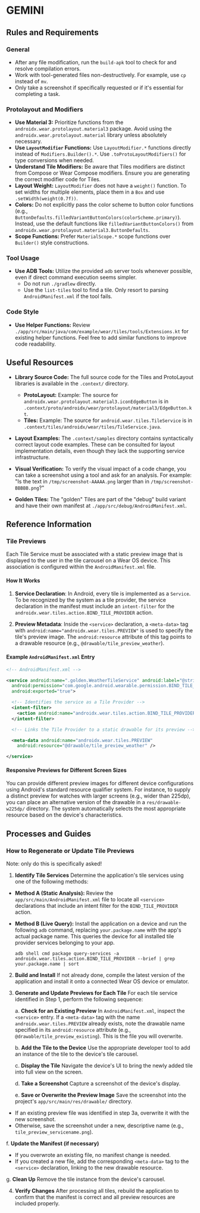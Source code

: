 # GEMINI

## Rules and Requirements

### General

- After any file modification, run the `build-apk` tool to check for and resolve
  compilation errors.
- Work with tool-generated files non-destructively. For example, use `cp`
  instead of `mv`.
- Only take a screenshot if specifically requested or if it's essential for
  completing a task.

### Protolayout and Modifiers

- **Use Material 3:** Prioritize functions from the
  `androidx.wear.protolayout.material3` package. Avoid using the
  `androidx.wear.protolayout.material` library unless absolutely necessary.
- **Use `LayoutModifier` Functions:** Use `LayoutModifier.*` functions directly
  instead of `Modifiers.Builder().*`. Use `.toProtoLayoutModifiers()` for type
  conversions when needed.
- **Understand Tile Modifiers:** Be aware that Tiles modifiers are distinct from
  Compose or Wear Compose modifiers. Ensure you are generating the correct
  modifier code for Tiles.
- **Layout Weight:** `LayoutModifier` does not have a `weight()` function. To
  set widths for multiple elements, place them in a `Box` and use
  `.setWidth(weight(0.7f))`.
- **Colors:** Do not explicitly pass the color scheme to button color functions
  (e.g., `ButtonDefaults.filledVariantButtonColors(colorScheme.primary)`).
  Instead, use the default functions like `filledVariantButtonColors()` from
  `androidx.wear.protolayout.material3.ButtonDefaults`.
- **Scope Functions:** Prefer `MaterialScope.*` scope functions over `Builder()`
  style constructions.

### Tool Usage

- **Use ADB Tools:** Utilize the provided `adb` server tools whenever possible,
  even if direct command execution seems simpler.
  - Do not run `./gradlew` directly.
  - Use the `list-tiles` tool to find a tile. Only resort to parsing
    `AndroidManifest.xml` if the tool fails.

### Code Style

- **Use Helper Functions:** Review
  `./app/src/main/java/com/example/wear/tiles/tools/Extensions.kt` for existing
  helper functions. Feel free to add similar functions to improve code
  readability.

## Useful Resources

- **Library Source Code:** The full source code for the Tiles and ProtoLayout
  libraries is available in the `.context/` directory.
  - **ProtoLayout:** Example: The source for
    `androidx.wear.protolayout.material3.iconEdgeButton` is in
    `.context/proto/androidx/wear/protolayout/material3/EdgeButton.kt`.
  - **Tiles:** Example: The source for `android.wear.tiles.TileService` is in
    `.context/tiles/androidx/wear/tiles/TileService.java`.

- **Layout Examples:** The `.context/samples` directory contains syntactically
  correct layout code examples. These can be consulted for layout implementation
  details, even though they lack the supporting service infrastructure.

- **Visual Verification:** To verify the visual impact of a code change, you can
  take a screenshot using a tool and ask for an analysis. For example: "Is the
  text in `/tmp/screenshot-AAAAA.png` larger than in
  `/tmp/screenshot-BBBBB.png`?"

- **Golden Tiles:** The "golden" Tiles are part of the "debug" build variant and
  have their own manifest at `./app/src/debug/AndroidManifest.xml`.

## Reference Information

### Tile Previews

Each Tile Service must be associated with a static preview image that is
displayed to the user in the tile carousel on a Wear OS device. This association
is configured within the `AndroidManifest.xml` file.

#### How It Works

1. **Service Declaration**: In Android, every tile is implemented as a
   `Service`. To be recognized by the system as a tile provider, the service
   declaration in the manifest must include an `intent-filter` for the
   `androidx.wear.tiles.action.BIND_TILE_PROVIDER` action.

2. **Preview Metadata**: Inside the `<service>` declaration, a `<meta-data>` tag
   with `android:name="androidx.wear.tiles.PREVIEW"` is used to specify the
   tile's preview image. The `android:resource` attribute of this tag points to
   a drawable resource (e.g., `@drawable/tile_preview_weather`).

#### Example `AndroidManifest.xml` Entry

```xml
<!-- AndroidManifest.xml -->

<service android:name=".golden.WeatherTileService" android:label="@string/tile_label_weather"
  android:permission="com.google.android.wearable.permission.BIND_TILE_PROVIDER"
  android:exported="true">

  <!-- Identifies the service as a Tile Provider -->
  <intent-filter>
    <action android:name="androidx.wear.tiles.action.BIND_TILE_PROVIDER" />
  </intent-filter>

  <!-- Links the Tile Provider to a static drawable for its preview -->

  <meta-data android:name="androidx.wear.tiles.PREVIEW"
    android:resource="@drawable/tile_preview_weather" />

</service>
```

#### Responsive Previews for Different Screen Sizes

You can provide different preview images for different device configurations
using Android's standard resource qualifier system. For instance, to supply a
distinct preview for watches with larger screens (e.g., wider than 225dp), you
can place an alternative version of the drawable in a `res/drawable-w225dp/`
directory. The system automatically selects the most appropriate resource based
on the device's characteristics.

## Processes and Guides

### How to Regenerate or Update Tile Previews

Note: only do this is specifically asked!

1. **Identify Tile Services** Determine the application's tile services using
   one of the following methods:

- **Method A (Static Analysis):** Review the `app/src/main/AndroidManifest.xml`
  file to locate all `<service>` declarations that include an intent filter for
  the `BIND_TILE_PROVIDER` action.

- **Method B (Live Query):** Install the application on a device and run the
  following `adb` command, replacing `your.package.name` with the app's actual
  package name. This queries the device for all installed tile provider services
  belonging to your app.

  ```shell
  adb shell cmd package query-services -a androidx.wear.tiles.action.BIND_TILE_PROVIDER --brief | grep your.package.name | sort
  ```

2. **Build and Install** If not already done, compile the latest version of the
   application and install it onto a connected Wear OS device or emulator.

3. **Generate and Update Previews for Each Tile** For each tile service
   identified in Step 1, perform the following sequence:

   a. **Check for an Existing Preview** In `AndroidManifest.xml`, inspect the
   `<service>` entry. If a `<meta-data>` tag with the name
   `androidx.wear.tiles.PREVIEW` already exists, note the drawable name
   specified in its `android:resource` attribute (e.g.,
   `@drawable/tile_preview_existing`). This is the file you will overwrite.

   b. **Add the Tile to the Device** Use the appropriate developer tool to add
   an instance of the tile to the device's tile carousel.

   c. **Display the Tile** Navigate the device's UI to bring the newly added
   tile into full view on the screen.

   d. **Take a Screenshot** Capture a screenshot of the device's display.

   e. **Save or Overwrite the Preview Image** Save the screenshot into the
   project's `app/src/main/res/drawable/` directory.

- If an existing preview file was identified in step 3a, overwrite it with the
  new screenshot.
- Otherwise, save the screenshot under a new, descriptive name (e.g.,
  `tile_preview_servicename.png`).

f. **Update the Manifest (if necessary)**

  - If you overwrote an existing file, no manifest change is needed.
  - If you created a new file, add the corresponding `<meta-data>` tag to the
    `<service>` declaration, linking to the new drawable resource.

g. **Clean Up** Remove the tile instance from the device's carousel.

4. **Verify Changes** After processing all tiles, rebuild the application to
   confirm that the manifest is correct and all preview resources are included
   properly.
